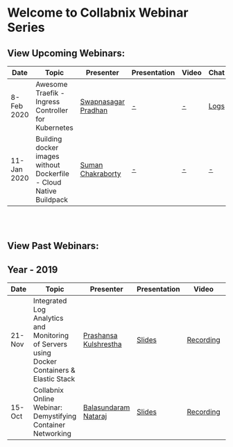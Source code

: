 # Welcome to Collabnix Webinar Series


## View Upcoming Webinars:



| Date     | Topic        | Presenter   | Presentation          | Video  | Chat |
| ------------- | ------------- | ------------- | ------------- | ------------- | --------| 
| 8-Feb 2020  | Awesome Traefik - Ingress Controller for Kubernetes |  [Swapnasagar Pradhan ](https://www.linkedin.com/in/swapnasagar-pradhan-724b2649) | [-]() | [-]() | [Logs](-) |
| 11-Jan 2020  | Building docker images without Dockerfile - Cloud Native Buildpack |  [Suman Chakraborty ](https://www.linkedin.com/in/schakraborty007) | [-]() | [-]() | [-](-) |

<br>
<br>

## View Past Webinars:

## Year - 2019

| Date      | Topic        | Presenter   | Presentation          | Video  | Chat |
| ------------- | ---------- | ----------- | ---------- | ---------- | ----------- | 
| 21-Nov      | Integrated Log Analytics and Monitoring of Servers using Docker Containers & Elastic Stack |  [Prashansa Kulshrestha](https://www.linkedin.com/in/prashansa-k/) | [Slides](https://www.slideshare.net/ajeetraina/collabnix-online-webinar-integrated-log-analytics-monitoring-using-docker-elastic-stack) | [Recording](https://docker.zoom.us/recording/play/2F7iOUn9rcixr8N6AjEDZYswNKw78nwfzya4SFzF7hFid7JDNYxLVVrP_0Y28Pcg?continueMode=true) | [Logs](https://github.com/collabnix/webinar/blob/master/21-nov-2019/chat.txt) |
| 15-Oct    | Collabnix Online Webinar: Demystifying Container Networking|  [Balasundaram Nataraj](https://www.linkedin.com/in/balasundaram-natarajan-43471115/) | [Slides](https://www.slideshare.net/ajeetraina/collabnix-online-webinar-demystifying-docker-kubernetes-networking-by-balasundaram-natarajan) | [Recording](https://docker.zoom.us/recording/play/1yu_fGqwzB4pQj2hl3dFPgTjS5HeeJrHLrQJ3mtE2-pfdBLGgbR93uYl2ujXqixu?continueMode=true) | [Logs](https://github.com/collabnix/dockerbangalore/blob/master/slides/14th-Sep-2019-Collabnix-Online-Webinar-Demystifying-Container-Networking/meeting_saved_chat.txt) |





